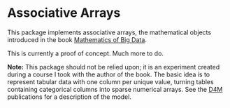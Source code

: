 # Associative Arrays

This package implements associative arrays, the mathematical objects introduced in the book [Mathematics of Big Data](https://mitpress.mit.edu/books/mathematics-big-data).

This is currently a proof of concept. Much more to do.

**Note:** This package should not be relied upon; it is an experiment created during a course I took with the author of the book. The basic idea is to represent tabular data with one column per unique value, turning tables containing categorical columns into sparse numerical arrays. See the [D4M](https://d4m.mit.edu/publications) publications for a description of the model. 
